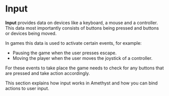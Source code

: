 # Input

**Input** provides data on devices like a keyboard, a mouse and a controller. This data most importantly consists of buttons being pressed and buttons or devices being moved.

In games this data is used to activate certain events, for example:

- Pausing the game when the user presses escape.
- Moving the player when the user moves the joystick of a controller.

For these events to take place the game needs to check for any buttons that are pressed and take action accordingly.

This section explains how input works in Amethyst and how you can bind actions to user input.
